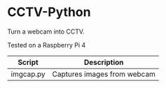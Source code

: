 # CCTV-Python

Turn a webcam into CCTV. 

Tested on a Raspberry Pi 4


| Script | Description |
| ------ | ------ |
| imgcap.py | Captures images from webcam |
